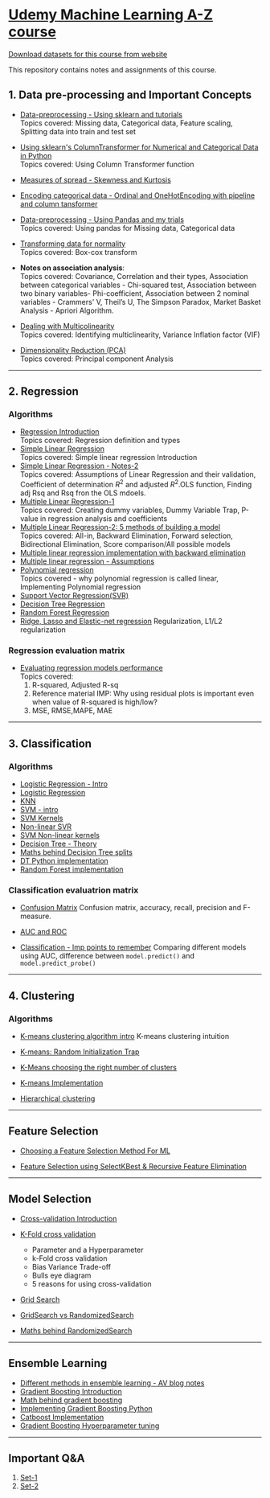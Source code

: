 # [Udemy Machine Learning A-Z course](https://www.udemy.com/machinelearning/)
[Download datasets for this course from website](https://www.superdatascience.com/pages/machine-learning)

This repository contains notes and assignments of this course.


## 1. Data pre-processing and Important Concepts
- [Data-preprocessing - Using sklearn and tutorials](https://nbviewer.jupyter.org/github/jeswingeorge/Machine-Learning-A-Z-Udemy/blob/master/1.Data%20Preprocessing/Data-preprocessing%20-%20Using%20sklearn%20and%20tutorials.ipynb)  
  Topics covered: Missing data, Categorical data, Feature scaling, Splitting data into train and test set

- [Using sklearn's ColumnTransformer for Numerical and Categorical Data in Python](https://nbviewer.jupyter.org/github/jeswingeorge/Machine-Learning-A-Z-Udemy/blob/master/1.Data%20Preprocessing/3.Use%20ColumnTransformer%20in%20SciKit%20instead%20of%20LabelEncoding%20and%20OneHotEncoding%20in%20ML.ipynb)  
  Topics covered: Using Column Transformer function 
  
- [Measures of spread - Skewness and Kurtosis](https://nbviewer.jupyter.org/github/jeswingeorge/Python-DS-notes/blob/master/Statistics/1.measures_of_shape.ipynb)

- [Encoding categorical data - Ordinal and OneHotEncoding with pipeline and column tansformer](https://nbviewer.jupyter.org/github/jeswingeorge/Machine-Learning-A-Z-Udemy/blob/master/1.Data%20Preprocessing/4.Encoding_categorical_features.ipynb)

- [Data-preprocessing - Using Pandas and my trials](https://nbviewer.jupyter.org/github/jeswingeorge/Machine-Learning-A-Z-Udemy/blob/master/1.Data%20Preprocessing/Data-preprocessing%20-%20Using%20Pandas%20and%20my%20trials.ipynb)  
  Topics covered: Using pandas for Missing data, Categorical data
  
- [Transforming data for normality](https://nbviewer.jupyter.org/github/jeswingeorge/Machine-Learning-A-Z-Udemy/blob/master/1.Data%20Preprocessing/5.Transforming-data-for-normality.ipynb)  
Topics covered: Box-cox transform

- __Notes on association analysis__:   
    Topics covered: Covariance, Correlation and their types, Association between categorical variables - Chi-squared test, Association between two binary variables- Phi-coefficient, Association between 2 nominal variables - Crammers' V, Theil’s U, The Simpson Paradox, Market Basket Analysis - Apriori Algorithm.

- [Dealing with Multicolinearity](https://nbviewer.jupyter.org/github/jeswingeorge/Machine-Learning-A-Z-Udemy/blob/master/1.Data%20Preprocessing/6.dealing_with_multicolinearity.ipynb)  
Topics covered: Identifying multiclinearity, Variance Inflation factor (VIF)

- [Dimensionality Reduction (PCA)](https://nbviewer.jupyter.org/github/jeswingeorge/Machine-Learning-A-Z-Udemy/blob/master/1.Data%20Preprocessing/7.Principal-Component-Analysis-%28PCA%29.ipynb)  
Topics covered: Principal component Analysis 

***

## 2. Regression

### Algorithms

- [Regression Introduction](https://nbviewer.jupyter.org/github/jeswingeorge/Machine-Learning-A-Z-Udemy/blob/master/2.Regression/3.Intro/Regression%20Intro.ipynb)  
  Topics covered: Regression definition and types
- [Simple Linear Regression](https://nbviewer.jupyter.org/github/jeswingeorge/Machine-Learning-A-Z-Udemy/blob/master/2.Regression/4.%20Simple%20Linear%20Regression/simple_linear_regression.ipynb)  
  Topics covered: Simple linear regression Introduction
- [Simple Linear Regression - Notes-2](https://nbviewer.jupyter.org/github/jeswingeorge/Machine-Learning-A-Z-Udemy/blob/master/2.Regression/4.%20Simple%20Linear%20Regression/Simple_Linear_reg-Notes-2.ipynb)  
 Topics covered: Assumptions of Linear Regression and their validation, Coefficient of determination $R^{2}$ and adjusted $R^{2}$.OLS function, Finding adj Rsq and Rsq fron the OLS mdoels.
- [Multiple Linear Regression-1](https://nbviewer.jupyter.org/github/jeswingeorge/Machine-Learning-A-Z-Udemy/blob/master/2.Regression/5.Multiple%20Linear%20Regression/2.%20Multiple%20regression.ipynb)  
	Topics covered: Creating dummy variables, Dummy Variable Trap, P-value in regression analysis and coefficients
- [Multiple Linear Regression-2: 5 methods of building a model](https://nbviewer.jupyter.org/github/jeswingeorge/Machine-Learning-A-Z-Udemy/blob/master/2.Regression/5.Multiple%20Linear%20Regression/1.%20Building%20a%20model%20%28step%20by%20step%29.ipynb)  
 Topics covered: All-in, Backward Elimination, Forward selection, Bidirectional Elimination, Score comparison/All possible models
- [Multiple linear regression implementation with backward elimination](https://nbviewer.jupyter.org/github/jeswingeorge/Machine-Learning-A-Z-Udemy/blob/master/2.Regression/5.Multiple%20Linear%20Regression/3.multi_linear_reg_backward_elimination.ipynb)
- [Multiple linear regression - Assumptions]()
- [Polynomial regression](https://nbviewer.jupyter.org/github/jeswingeorge/Machine-Learning-A-Z-Udemy/blob/master/2.Regression/6.%20Polynomial%20Regression/polynomial_regression.ipynb)  
  Topics covered - why polynomial regression is called linear, Implementing Polynomial regression
- [Support Vector Regression(SVR)](https://nbviewer.jupyter.org/github/jeswingeorge/Machine-Learning-A-Z-Udemy/blob/master/2.Regression/7.Support%20Vector%20Regression%20SVR/support_vector_regression.ipynb)
- [Decision Tree Regression](https://nbviewer.jupyter.org/github/jeswingeorge/Machine-Learning-A-Z-Udemy/blob/master/2.Regression/8.%20Decision%20Tree%20Regression/decision_trees.ipynb)
- [Random Forest Regression](https://nbviewer.jupyter.org/github/jeswingeorge/Machine-Learning-A-Z-Udemy/blob/master/2.Regression/9.Random%20Forest%20Regression/random_forest_regression.ipynb)
- [Ridge, Lasso and Elastic-net regression](https://nbviewer.jupyter.org/github/jeswingeorge/Machine-Learning-A-Z-Udemy/blob/master/2.Regression/10.Ridge%2Classo_elastic_regression.ipynb)
    Regularization, L1/L2 regularization
    
### Regression evaluation matrix

- [Evaluating regression models performance](https://nbviewer.jupyter.org/github/jeswingeorge/Machine-Learning-A-Z-Udemy/blob/master/2.Regression/10.Evaluating%20Regression%20Models%20Performance/regression_evaluation_methods.ipynb)  
  Topics covered:
  	1. R-squared, Adjusted R-sq
  	2. Reference material IMP: Why using residual plots is important even when value of R-squared is high/low?
    3. MSE, RMSE,MAPE, MAE

***

## 3. Classification

### Algorithms

- [Logistic Regression - Intro](https://nbviewer.jupyter.org/github/jeswingeorge/Machine-Learning-A-Z-Udemy/blob/master/3.Classification/1.Logistic%20Regression/1.Intro_logistic_reg.ipynb)
- [Logistic Regression](https://nbviewer.jupyter.org/github/jeswingeorge/Machine-Learning-A-Z-Udemy/blob/master/3.Classification/1.Logistic%20Regression/2.logistic_regression.ipynb)
- [KNN](https://nbviewer.jupyter.org/github/jeswingeorge/Machine-Learning-A-Z-Udemy/blob/master/3.Classification/2.%20KNN/k_nearest_neighbors.ipynb)
- [SVM - intro](https://nbviewer.jupyter.org/github/jeswingeorge/Machine-Learning-A-Z-Udemy/blob/master/3.Classification/3.%20SVM/1.svm.ipynb)
- [SVM Kernels](https://nbviewer.jupyter.org/github/jeswingeorge/Machine-Learning-A-Z-Udemy/blob/master/3.Classification/3.%20SVM/2.%20Kernel%20SVM.ipynb)
- [Non-linear SVR](https://nbviewer.jupyter.org/github/jeswingeorge/Machine-Learning-A-Z-Udemy/blob/master/3.Classification/3.%20SVM/3.%20Non-Linear%20SVR.ipynb)
- [SVM Non-linear kernels](https://nbviewer.jupyter.org/github/jeswingeorge/Machine-Learning-A-Z-Udemy/blob/master/3.Classification/3.%20SVM/4.%20SVM%20-%20Non-linear%20Kernels.ipynb)
- [Decision Tree - Theory](https://nbviewer.jupyter.org/github/jeswingeorge/Machine-Learning-A-Z-Udemy/blob/master/3.Classification/4.%20Decision%20Tree/1.%20Decision%20Tree%20-%20Theory%20-%20Intro.ipynb)
- [Maths behind Decision Tree splits](https://nbviewer.jupyter.org/github/jeswingeorge/Machine-Learning-A-Z-Udemy/blob/master/3.Classification/4.%20Decision%20Tree/Maths%20behind%20DT%20split.ipynb)
- [DT Python implementation](https://nbviewer.jupyter.org/github/jeswingeorge/Machine-Learning-A-Z-Udemy/blob/master/3.Classification/4.%20Decision%20Tree/2.DT%20classification.ipynb)
- [Random Forest implementation](https://nbviewer.jupyter.org/github/jeswingeorge/Machine-Learning-A-Z-Udemy/blob/master/3.Classification/6.%20random%20forest/1.%20Random%20forest%20intuition.ipynb)

### Classification evaluatrion matrix

- [Confusion Matrix](https://nbviewer.jupyter.org/github/jeswingeorge/Machine-Learning-A-Z-Udemy/blob/master/3.Classification/1.Logistic%20Regression/confusion_matrix.ipynb)
    Confusion matrix, accuracy, recall, precision and F-measure.
- [AUC and ROC](https://nbviewer.jupyter.org/github/jeswingeorge/Machine-Learning-A-Z-Udemy/blob/master/3.Classification/1.Logistic%20Regression/AUC%20-%20ROC%20curves.ipynb)

- [Classification - Imp points to remember](https://nbviewer.jupyter.org/github/jeswingeorge/Machine-Learning-A-Z-Udemy/blob/master/3.Classification/1.Logistic%20Regression/Important%20points%20to%20remember%20classification.ipynb)
 Comparing different models using AUC, difference between `model.predict()` and `model.predict_probe()`

***

## 4. Clustering

### Algorithms

- [K-means clustering algorithm intro](https://nbviewer.org/github/jeswingeorge/Machine-Learning-A-Z-Udemy/blob/master/4.Clustering/1.Clustering%20intro%20and%20K-means.ipynb)
  K-means clustering intuition
  
- [K-means: Random Initialization Trap](https://nbviewer.org/github/jeswingeorge/Machine-Learning-A-Z-Udemy/blob/master/4.Clustering/2.K-means-Random-Initialization-Trap.ipynb)

- [K-Means choosing the right number of clusters](https://nbviewer.org/github/jeswingeorge/Machine-Learning-A-Z-Udemy/blob/master/4.Clustering/3.K-means%20choosing%20the%20right%20number%20of%20clusters.ipynb)

- [K-means Implementation](https://nbviewer.org/github/jeswingeorge/Machine-Learning-A-Z-Udemy/blob/master/4.Clustering/4.K-means%20implementation.ipynb)

- [Hierarchical clustering](https://nbviewer.org/github/jeswingeorge/Machine-Learning-A-Z-Udemy/blob/master/4.Clustering/5.Hierarchical%20clustering.ipynb)

***

## Feature Selection

- [Choosing a Feature Selection Method For ML](https://nbviewer.jupyter.org/github/jeswingeorge/Machine-Learning-A-Z-Udemy/blob/master/1.Data%20Preprocessing/10.Feature_selection.ipynb)

- [Feature Selection using SelectKBest & Recursive Feature Elimination](https://nbviewer.jupyter.org/github/jeswingeorge/Machine-Learning-A-Z-Udemy/blob/master/1.Data%20Preprocessing/9.Feature%20Selection%20using%20SelectKBest%20%26%20Recursive%20Feature%20Elimination.ipynb)
 
***

## Model Selection

- [Cross-validation Introduction](https://nbviewer.jupyter.org/github/jeswingeorge/Machine-Learning-A-Z-Udemy/blob/master/11.Model-Selection/cross_validation_data_school.ipynb)

- [K-Fold cross validation](https://nbviewer.jupyter.org/github/jeswingeorge/Machine-Learning-A-Z-Udemy/blob/master/11.Model-Selection/k-fold_cross_validation.ipynb)
	- Parameter and a Hyperparameter
	- k-Fold cross validation
	- Bias Variance Trade-off
	- Bulls eye diagram
	- 5 reasons for using cross-validation
 
-  [Grid Search](https://nbviewer.jupyter.org/github/jeswingeorge/Machine-Learning-A-Z-Udemy/blob/master/11.Model-Selection/grid-search-cv.ipynb)
- [GridSearch vs RandomizedSearch](https://nbviewer.jupyter.org/github/jeswingeorge/Machine-Learning-A-Z-Udemy/blob/master/11.Model-Selection/Grid-vs-Random-Search-Hyperparameter-tuning.ipynb)

- [Maths behind RandomizedSearch](https://nbviewer.jupyter.org/github/jeswingeorge/Machine-Learning-A-Z-Udemy/blob/master/11.Model-Selection/Randomized_search.ipynb)

***

## Ensemble Learning

- [Different methods in ensemble learning - AV blog notes](https://nbviewer.jupyter.org/github/jeswingeorge/Machine-Learning-A-Z-Udemy/blob/master/13.Ensemble/1.Ensemble%20learning.ipynb)
- [Gradient Boosting Introduction](https://nbviewer.jupyter.org/github/jeswingeorge/Machine-Learning-A-Z-Udemy/blob/master/12.%20Gradient%20Boosting/1.Gradient%20Boost%20-%20Intro.ipynb)
- [Math behind gradient boosting](https://nbviewer.jupyter.org/github/jeswingeorge/Machine-Learning-A-Z-Udemy/blob/master/12.%20Gradient%20Boosting/2.%20Math%20behind%20XGBoost.ipynb)
- [Implementing Gradient Boosting Python](https://nbviewer.jupyter.org/github/jeswingeorge/Machine-Learning-A-Z-Udemy/blob/master/12.%20Gradient%20Boosting/3.Implementing_XGBoost_Python.ipynb)
- [Catboost Implementation](https://nbviewer.jupyter.org/github/jeswingeorge/Machine-Learning-A-Z-Udemy/blob/master/13.Ensemble/catboost%20implementation.ipynb)
- [Gradient Boosting Hyperparameter tuning](https://nbviewer.jupyter.org/github/jeswingeorge/Machine-Learning-A-Z-Udemy/blob/master/13.Ensemble/Gradient_boosting_hyperparameter_tuning.ipynb)

***

## Important Q&A

1. [Set-1](https://nbviewer.jupyter.org/github/jeswingeorge/Machine-Learning-A-Z-Udemy/blob/master/Imp_Questions/set_1.ipynb)
2. [Set-2](https://nbviewer.jupyter.org/github/jeswingeorge/Machine-Learning-A-Z-Udemy/blob/master/Imp_Questions/set_2.ipynb)



